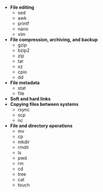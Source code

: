 - **File editing**
	- sed
	- awk
	- printf
	- nano
	- vim
- **File compression, archiving, and backup**
	- gzip
	- bzip2
	- zip
	- tar
	- xz
	- cpio
	- dd
- **File metadata**
	- stat
	- file
- **Soft and hard links**
- **Copying files between systems**
	- rsync
	- scp
	- nc
- **File and directory operations**
	- mv
	- cp
	- mkdir
	- rmdir
	- ls
	- pwd
	- rm
	- cd
	- tree
	- cat
	- touch